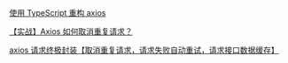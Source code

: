 [使用 TypeScript 重构 axios](https://www.cnblogs.com/wangjiachen666/category/1510064.html)

[【实战】Axios 如何取消重复请求？](https://jishuin.proginn.com/p/763bfbd576fb)

[axios 请求终极封装【取消重复请求，请求失败自动重试，请求接口数据缓存】](https://juejin.cn/post/6968487137670856711)